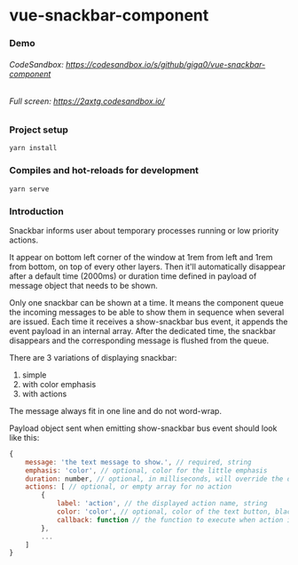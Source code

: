 # vue-snackbar-component

### Demo
###### CodeSandbox: https://codesandbox.io/s/github/giga0/vue-snackbar-component
###### Full screen: https://2qxtg.codesandbox.io/

### Project setup
```
yarn install
```

### Compiles and hot-reloads for development
```
yarn serve
```

### Introduction
Snackbar informs user about temporary processes running or low priority actions.

It appear on bottom left corner of the window at 1rem from left and 1rem from bottom, on top of every other layers. Then it'll automatically disappear after a default time (2000ms) or duration time defined in payload of message object that needs to be shown.

Only one snackbar can be shown at a time.
It means the component queue the incoming messages to be able to show them in sequence when several are issued. Each time it receives a show-snackbar bus event, it appends the event payload in an internal array. After the dedicated time, the snackbar disappears and the corresponding message is flushed from the queue.

There are 3 variations of displaying snackbar:
1. simple
2. with color emphasis
3. with actions

The message always fit in one line and do not word-wrap.

Payload object sent when emitting show-snackbar bus event should look like this:
```javascript
{
    message: 'the text message to show.', // required, string
    emphasis: 'color', // optional, color for the little emphasis
    duration: number, // optional, in milliseconds, will override the default disparition time if given
    actions: [ // optional, or empty array for no action
        {
            label: 'action', // the displayed action name, string
            color: 'color', // optional, color of the text button, black is default
            callback: function // the function to execute when action is clicked
        },
        ...
    ]
}
```
